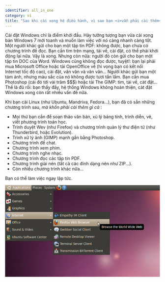 ```yaml
---
identifier: all_in_one
category: vi
title: "Sau khi cài xong hệ điều hành, vì sao bạn <i>vẫn phải cài thêm</i> các chương trình khác ?"
---
```


Cài đặt Windows chỉ là điểm khởi đầu. Hãy tưởng tượng bạn vừa cài xong bản Windows 7 
mới toanh và muốn làm việc với nó càng nhanh càng tốt. Một người khác gửi cho bạn một tập tin 
PDF: không được, bạn chưa có chương trình để đọc. Bạn cần tìm trên mạng, tải về, cài đặt, 
có thể phải khởi động lại nữa. Vậy là xong. Nhưng còn nữa: người đó còn gửi cho bạn một 
tập tin DOC của Word. Windows cũng không đọc được, tuyệt!: bạn lại phải mua Microsoft Office 
hoặc tải OpenOffice về (hi vọng bạn có kết nối Internet tốc độ cao), cài đặt, vân vân và vân vân... 
Người khác gửi bạn một tám ảnh, nhưng màu sắc của nó không được tươi tắn lắm. Bạn cần mua 
Photoshop (cái đó tới vài trăm $$$) hoặc tải The GIMP: tìm, tải về, càt đặt... Thế là đủ rồi: 
bạn thấy đấy, hệ thống Windows không hoàn thiện, càt đặt Windows xong còn rất nhiều vấn đề nữa.

Khi bạn cài Linux (như Ubuntu, Mandriva, Fedora...), bạn đã có sẵn những chương trình sau, 
<i>mà khồn phải cài thêm gì cả</i> :

<ul>

<li>Mọi thứ bạn cần để soạn thảo văn bản, xủ lý bảng tính, trình diễn, vẽ, viết phương trình toán học.</li>

<li>Trình duyệt Wev (như Firefox) và chương trình quản lý thư điện tử (như Thunderbird, hoặc Evolution).</li>
<li>Trình xử lý ảnh (GIMP) mạnh gần bằng Photoshop.</li>
<li>Chương trình để chat.</li>
<li>Chương trình xem phim.</li>
<li>Chương trình nghe nhạc.</li>
<li>Chương trình đọc các tập tin PDF.</li>
<li>Chương trinh giải nén (tất cả các đinh dạng nén như ZIP...).</li>
<li>Còn nhiều chương trình khác nữa...</li>
</ul>

Bạn có thể làm việc ngay lập tức.

<img src="/img/app_menu.png" />




